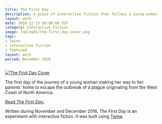 ```yaml
---
title: The First Day
description: A piece of interactive fiction that follows a young woman making her way east to escape the spreading plague.
layout: work
date: 2016-12-15 09:00:00 PST
category: Interactive Fiction
image: /uploads/the-first-day-cover.png
tags:
- twine
- interactive fiction
- featured
layout: work
period: December 2016
---
```


[![The First Day Cover](/uploads/the-first-day-cover.png)](/published/the-first-day)

The first day of the journey of a young woman making her way to her parents' home to escape the outbreak of a plague originating from the West Coast of North America.

[Read _The First Day_.](/published/the-first-day)

Written during November and December 2016, _The First Day_ is an experiment with interactive fiction. It was built using [Twine](https://twinery.org/).
